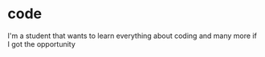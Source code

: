 # code
I'm a student that wants to learn everything about coding and many more if I got the opportunity
